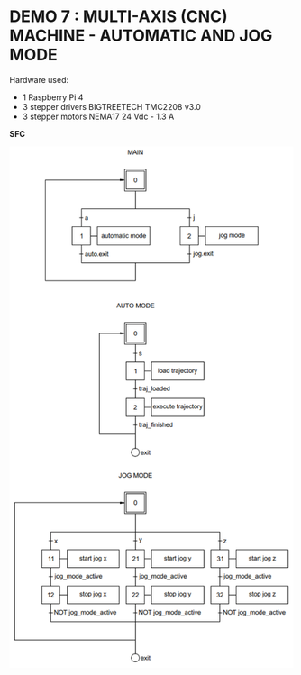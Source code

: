 # DEMO 7 : MULTI-AXIS (CNC) MACHINE - AUTOMATIC AND JOG MODE

Hardware used:
- 1 Raspberry Pi 4
- 3 stepper drivers BIGTREETECH TMC2208 v3.0
- 3 stepper motors NEMA17 24 Vdc - 1.3 A

**SFC**

![SFC demo 7](sfc_demo7.png)